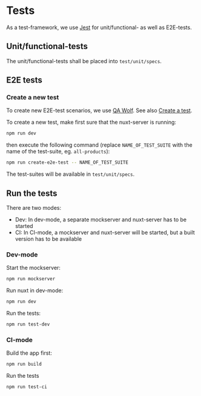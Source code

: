 # Tests

As a test-framework, we use [Jest](https://jestjs.io/) for unit/functional- as well as E2E-tests.

## Unit/functional-tests

The unit/functional-tests shall be placed into `test/unit/specs`.


## E2E tests

### Create a new test

To create new E2E-test scenarios, we use [QA Wolf](https://docs.qawolf.com/).
See also [Create a test](https://docs.qawolf.com/docs/create_a_test).

To create a new test, make first sure that the nuxt-server is running:

```bash
npm run dev
```
 
then execute the following command (replace `NAME_OF_TEST_SUITE` with the name of the test-suite, eg.
`all-products`):

```bash
npm run create-e2e-test -- NAME_OF_TEST_SUITE
```

The test-suites will be available in `test/unit/specs`.


## Run the tests

There are two modes:

- Dev: In dev-mode, a separate mockserver and nuxt-server has to be started
- CI: In CI-mode, a mockserver and nuxt-server will be started, but a built version has to be available

### Dev-mode

Start the mockserver:

```bash
npm run mockserver
```

Run nuxt in dev-mode:

```bash
npm run dev
```

Run the tests:

```bash
npm run test-dev
```

### CI-mode

Build the app first:

```bash
npm run build
```

Run the tests

```bash
npm run test-ci
```
